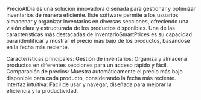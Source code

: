 PrecioAlDia es una solución innovadora diseñada para gestionar y optimizar inventarios de manera eficiente. 
Este software permite a los usuarios almacenar y organizar
inventarios en diversas secciones, ofreciendo una visión clara y estructurada de los productos disponibles. Una de las características más destacadas de 
InventarioSmartPrices es su capacidad para identificar y mostrar 
el precio más bajo de los productos, basándose en la fecha más reciente.


Características principales:
Gestión de inventarios: Organiza y almacena productos en diferentes secciones para un acceso rápido y fácil.
Comparación de precios: Muestra automáticamente el precio más bajo disponible para cada producto, considerando la fecha más reciente.
Interfaz intuitiva: Fácil de usar y navegar, diseñada para mejorar la eficiencia y la productividad.

